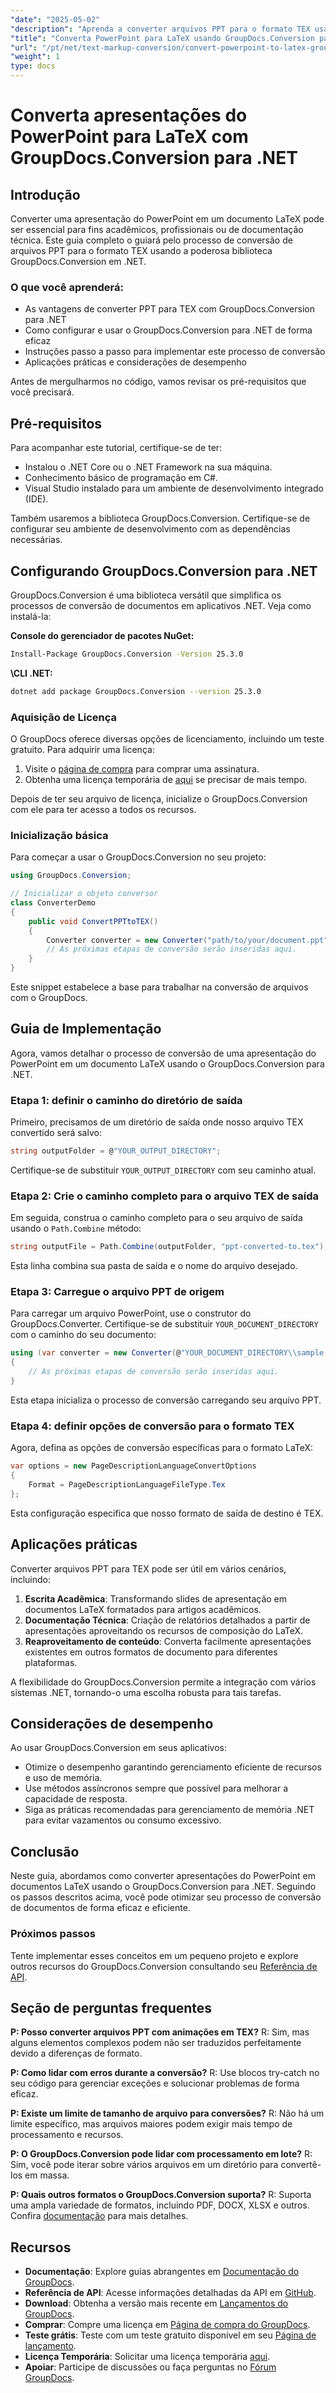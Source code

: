 ```yaml
---
"date": "2025-05-02"
"description": "Aprenda a converter arquivos PPT para o formato TEX usando o GroupDocs.Conversion para .NET. Este guia fornece instruções passo a passo e práticas recomendadas para uma conversão perfeita de documentos."
"title": "Converta PowerPoint para LaTeX usando GroupDocs.Conversion para .NET - Um guia passo a passo"
"url": "/pt/net/text-markup-conversion/convert-powerpoint-to-latex-groupdocs-dotnet/"
"weight": 1
type: docs
---
```

# Converta apresentações do PowerPoint para LaTeX com GroupDocs.Conversion para .NET

## Introdução

Converter uma apresentação do PowerPoint em um documento LaTeX pode ser essencial para fins acadêmicos, profissionais ou de documentação técnica. Este guia completo o guiará pelo processo de conversão de arquivos PPT para o formato TEX usando a poderosa biblioteca GroupDocs.Conversion em .NET.

### O que você aprenderá:
- As vantagens de converter PPT para TEX com GroupDocs.Conversion para .NET
- Como configurar e usar o GroupDocs.Conversion para .NET de forma eficaz
- Instruções passo a passo para implementar este processo de conversão
- Aplicações práticas e considerações de desempenho

Antes de mergulharmos no código, vamos revisar os pré-requisitos que você precisará.

## Pré-requisitos

Para acompanhar este tutorial, certifique-se de ter:

- Instalou o .NET Core ou o .NET Framework na sua máquina.
- Conhecimento básico de programação em C#.
- Visual Studio instalado para um ambiente de desenvolvimento integrado (IDE).

Também usaremos a biblioteca GroupDocs.Conversion. Certifique-se de configurar seu ambiente de desenvolvimento com as dependências necessárias.

## Configurando GroupDocs.Conversion para .NET

GroupDocs.Conversion é uma biblioteca versátil que simplifica os processos de conversão de documentos em aplicativos .NET. Veja como instalá-la:

**Console do gerenciador de pacotes NuGet:**
```bash
Install-Package GroupDocs.Conversion -Version 25.3.0
```

**\CLI .NET:**
```bash
dotnet add package GroupDocs.Conversion --version 25.3.0
```

### Aquisição de Licença

O GroupDocs oferece diversas opções de licenciamento, incluindo um teste gratuito. Para adquirir uma licença:

1. Visite o [página de compra](https://purchase.groupdocs.com/buy) para comprar uma assinatura.
2. Obtenha uma licença temporária de [aqui](https://purchase.groupdocs.com/temporary-license/) se precisar de mais tempo.

Depois de ter seu arquivo de licença, inicialize o GroupDocs.Conversion com ele para ter acesso a todos os recursos.

### Inicialização básica

Para começar a usar o GroupDocs.Conversion no seu projeto:

```csharp
using GroupDocs.Conversion;

// Inicializar o objeto conversor
class ConverterDemo
{
    public void ConvertPPTtoTEX()
    {
        Converter converter = new Converter("path/to/your/document.ppt");
        // As próximas etapas de conversão serão inseridas aqui.
    }
}
```

Este snippet estabelece a base para trabalhar na conversão de arquivos com o GroupDocs.

## Guia de Implementação

Agora, vamos detalhar o processo de conversão de uma apresentação do PowerPoint em um documento LaTeX usando o GroupDocs.Conversion para .NET.

### Etapa 1: definir o caminho do diretório de saída

Primeiro, precisamos de um diretório de saída onde nosso arquivo TEX convertido será salvo:

```csharp
string outputFolder = @"YOUR_OUTPUT_DIRECTORY";
```

Certifique-se de substituir `YOUR_OUTPUT_DIRECTORY` com seu caminho atual.

### Etapa 2: Crie o caminho completo para o arquivo TEX de saída

Em seguida, construa o caminho completo para o seu arquivo de saída usando o `Path.Combine` método:

```csharp
string outputFile = Path.Combine(outputFolder, "ppt-converted-to.tex");
```

Esta linha combina sua pasta de saída e o nome do arquivo desejado.

### Etapa 3: Carregue o arquivo PPT de origem

Para carregar um arquivo PowerPoint, use o construtor do GroupDocs.Converter. Certifique-se de substituir `YOUR_DOCUMENT_DIRECTORY` com o caminho do seu documento:

```csharp
using (var converter = new Converter(@"YOUR_DOCUMENT_DIRECTORY\\sample.ppt"))
{
    // As próximas etapas de conversão serão inseridas aqui.
}
```

Esta etapa inicializa o processo de conversão carregando seu arquivo PPT.

### Etapa 4: definir opções de conversão para o formato TEX

Agora, defina as opções de conversão específicas para o formato LaTeX:

```csharp
var options = new PageDescriptionLanguageConvertOptions
{
    Format = PageDescriptionLanguageFileType.Tex
};
```

Esta configuração especifica que nosso formato de saída de destino é TEX.

## Aplicações práticas

Converter arquivos PPT para TEX pode ser útil em vários cenários, incluindo:

1. **Escrita Acadêmica**: Transformando slides de apresentação em documentos LaTeX formatados para artigos acadêmicos.
2. **Documentação Técnica**: Criação de relatórios detalhados a partir de apresentações aproveitando os recursos de composição do LaTeX.
3. **Reaproveitamento de conteúdo**: Converta facilmente apresentações existentes em outros formatos de documento para diferentes plataformas.

A flexibilidade do GroupDocs.Conversion permite a integração com vários sistemas .NET, tornando-o uma escolha robusta para tais tarefas.

## Considerações de desempenho

Ao usar GroupDocs.Conversion em seus aplicativos:

- Otimize o desempenho garantindo gerenciamento eficiente de recursos e uso de memória.
- Use métodos assíncronos sempre que possível para melhorar a capacidade de resposta.
- Siga as práticas recomendadas para gerenciamento de memória .NET para evitar vazamentos ou consumo excessivo.

## Conclusão

Neste guia, abordamos como converter apresentações do PowerPoint em documentos LaTeX usando o GroupDocs.Conversion para .NET. Seguindo os passos descritos acima, você pode otimizar seu processo de conversão de documentos de forma eficaz e eficiente.

### Próximos passos
Tente implementar esses conceitos em um pequeno projeto e explore outros recursos do GroupDocs.Conversion consultando seu [Referência de API](https://reference.groupdocs.com/conversion/net/).

## Seção de perguntas frequentes

**P: Posso converter arquivos PPT com animações em TEX?**
R: Sim, mas alguns elementos complexos podem não ser traduzidos perfeitamente devido a diferenças de formato.

**P: Como lidar com erros durante a conversão?**
R: Use blocos try-catch no seu código para gerenciar exceções e solucionar problemas de forma eficaz.

**P: Existe um limite de tamanho de arquivo para conversões?**
R: Não há um limite específico, mas arquivos maiores podem exigir mais tempo de processamento e recursos.

**P: O GroupDocs.Conversion pode lidar com processamento em lote?**
R: Sim, você pode iterar sobre vários arquivos em um diretório para convertê-los em massa.

**P: Quais outros formatos o GroupDocs.Conversion suporta?**
R: Suporta uma ampla variedade de formatos, incluindo PDF, DOCX, XLSX e outros. Confira [documentação](https://docs.groupdocs.com/conversion/net/) para mais detalhes.

## Recursos
- **Documentação**: Explore guias abrangentes em [Documentação do GroupDocs](https://docs.groupdocs.com/conversion/net/).
- **Referência de API**: Acesse informações detalhadas da API em [GitHub](https://reference.groupdocs.com/conversion/net/).
- **Download**: Obtenha a versão mais recente em [Lançamentos do GroupDocs](https://releases.groupdocs.com/conversion/net/).
- **Comprar**: Compre uma licença em [Página de compra do GroupDocs](https://purchase.groupdocs.com/buy).
- **Teste grátis**: Teste com um teste gratuito disponível em seu [Página de lançamento](https://releases.groupdocs.com/conversion/net/).
- **Licença Temporária**: Solicitar uma licença temporária [aqui](https://purchase.groupdocs.com/temporary-license/).
- **Apoiar**: Participe de discussões ou faça perguntas no [Fórum GroupDocs](https://forum.groupdocs.com/c/conversion/10).